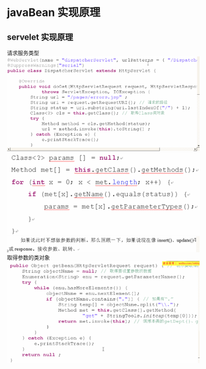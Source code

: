# javaBean 实现原理

## servelet 实现原理

  请求服务类型
  ![](assets/markdown-img-paste-2017112021243896.png)
  ![](assets/markdown-img-paste-20171120212149860.png)
  ![](assets/markdown-img-paste-20171120212826142.png)
  取得参数的类对象
  ![](assets/markdown-img-paste-2017112022020877.png)
